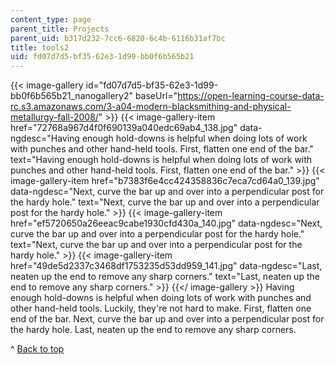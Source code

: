 ```yaml
---
content_type: page
parent_title: Projects
parent_uid: b317d232-7cc6-6820-6c4b-6116b31af7bc
title: tools2
uid: fd07d7d5-bf35-62e3-1d99-bb0f6b565b21
---
```


{{< image-gallery id="fd07d7d5-bf35-62e3-1d99-bb0f6b565b21_nanogallery2" baseUrl="https://open-learning-course-data-rc.s3.amazonaws.com/3-a04-modern-blacksmithing-and-physical-metallurgy-fall-2008/" >}}
{{< image-gallery-item href="72768a967d4f0f690139a040edc69ab4_138.jpg" data-ngdesc="Having enough hold-downs is helpful when doing lots of work with punches and other hand-held tools. First, flatten one end of the bar." text="Having enough hold-downs is helpful when doing lots of work with punches and other hand-held tools. First, flatten one end of the bar." >}}
{{< image-gallery-item href="b7383f6e4cc424358836c7eca7cd64a0_139.jpg" data-ngdesc="Next, curve the bar up and over into a perpendicular post for the hardy hole." text="Next, curve the bar up and over into a perpendicular post for the hardy hole." >}}
{{< image-gallery-item href="ef5720650a26eeac9cabe1930cfd430a_140.jpg" data-ngdesc="Next, curve the bar up and over into a perpendicular post for the hardy hole." text="Next, curve the bar up and over into a perpendicular post for the hardy hole." >}}
{{< image-gallery-item href="49de5d2337c3468df1753235d53dd959_141.jpg" data-ngdesc="Last, neaten up the end to remove any sharp corners." text="Last, neaten up the end to remove any sharp corners." >}}
{{</ image-gallery >}}
Having enough hold-downs is helpful when doing lots of work with punches and other hand-held tools. Luckily, they're not hard to make. First, flatten one end of the bar. Next, curve the bar up and over into a perpendicular post for the hardy hole. Last, neaten up the end to remove any sharp corners.

^ [Back to top](#top)